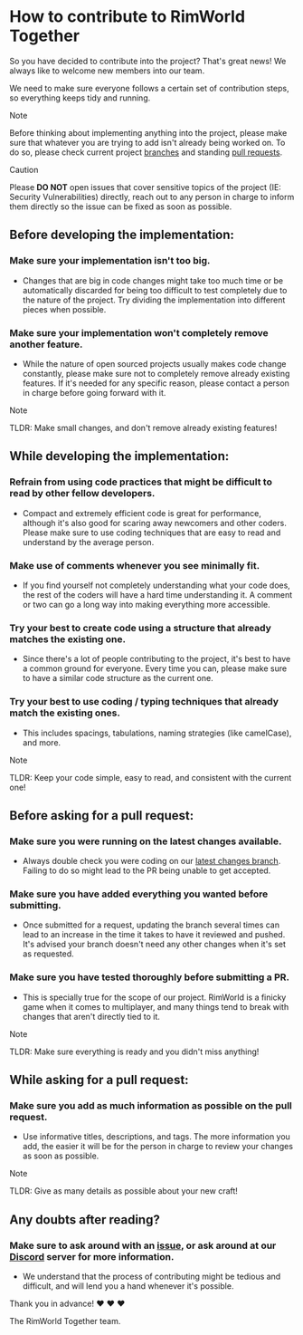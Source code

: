 # How to contribute to RimWorld Together
So you have decided to contribute into the project? That's great news! We always like to welcome new members into our team.

We need to make sure everyone follows a certain set of contribution steps, so everything keeps tidy and running.

> [!NOTE]
> Before thinking about implementing anything into the project, please make sure that whatever you are trying to add isn't already being worked on. To do so, please check current project [branches](https://github.com/RimworldTogether/Rimworld-Together/branches) and standing [pull requests](https://github.com/RimworldTogether/Rimworld-Together/pulls).

> [!CAUTION]
> Please **DO NOT** open issues that cover sensitive topics of the project (IE: Security Vulnerabilities) directly, reach out to any person in charge to inform them directly so the issue can be fixed as soon as possible.

## Before developing the implementation:
### Make sure your implementation isn't too big.
- Changes that are big in code changes might take too much time or be automatically discarded for being too difficult to test completely due to the nature of the project. Try dividing the implementation into different pieces when possible.
### Make sure your implementation won't completely remove another feature.
- While the nature of open sourced projects usually makes code change constantly, please make sure not to completely remove already existing features. If it's needed for any specific reason, please contact a person in charge before going forward with it.

> [!NOTE]
> TLDR: Make small changes, and don't remove already existing features!

## While developing the implementation:
### Refrain from using code practices that might be difficult to read by other fellow developers.
- Compact and extremely efficient code is great for performance, although it's also good for scaring away newcomers and other coders. Please make sure to use coding techniques that are easy to read and understand by the average person.
### Make use of comments whenever you see minimally fit.
- If you find yourself not completely understanding what your code does, the rest of the coders will have a hard time understanding it. A comment or two can go a long way into making everything more accessible.
### Try your best to create code using a structure that already matches the existing one.
- Since there's a lot of people contributing to the project, it's best to have a common ground for everyone. Every time you can, please make sure to have a similar code structure as the current one.
### Try your best to use coding / typing techniques that already match the existing ones.
- This includes spacings, tabulations, naming strategies (like camelCase), and more.

> [!NOTE]
> TLDR: Keep your code simple, easy to read, and consistent with the current one!

## Before asking for a pull request:
### Make sure you were running on the latest changes available.
- Always double check you were coding on our [latest changes branch](https://github.com/RimworldTogether/Rimworld-Together/tree/development). Failing to do so might lead to the PR being unable to get accepted.
### Make sure you have added everything you wanted before submitting.
- Once submitted for a request, updating the branch several times can lead to an increase in the time it takes to have it reviewed and pushed. It's advised your branch doesn't need any other changes when it's set as requested.
### Make sure you have tested thoroughly before submitting a PR.
- This is specially true for the scope of our project. RimWorld is a finicky game when it comes to multiplayer, and many things tend to break with changes that aren't directly tied to it.

> [!NOTE]
> TLDR: Make sure everything is ready and you didn't miss anything!

## While asking for a pull request:
### Make sure you add as much information as possible on the pull request.
- Use informative titles, descriptions, and tags. The more information you add, the easier it will be for the person in charge to review your changes as soon as possible.

> [!NOTE]
> TLDR: Give as many details as possible about your new craft!

## Any doubts after reading?
### Make sure to ask around with an [issue](https://github.com/RimworldTogether/Rimworld-Together/issues), or ask around at our [Discord](https://discord.gg/NCsArSaqBW) server for more information.
- We understand that the process of contributing might be tedious and difficult, and will lend you a hand whenever it's possible.

Thank you in advance! ❤️ ❤️ ❤️

The RimWorld Together team.
